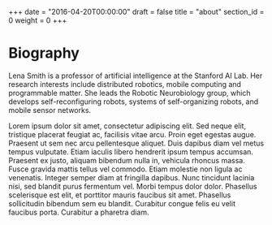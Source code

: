 +++
date = "2016-04-20T00:00:00"
draft = false
title = "about"
section_id = 0
weight = 0
+++

# Biography

Lena Smith is a professor of artificial intelligence at the Stanford AI Lab. Her research interests include distributed robotics, mobile computing and programmable matter. She leads the Robotic Neurobiology group, which develops self-reconfiguring robots, systems of self-organizing robots, and mobile sensor networks.

Lorem ipsum dolor sit amet, consectetur adipiscing elit. Sed neque elit, tristique placerat feugiat ac, facilisis vitae arcu. Proin eget egestas augue. Praesent ut sem nec arcu pellentesque aliquet. Duis dapibus diam vel metus tempus vulputate. Etiam iaculis libero hendrerit ipsum tempus accumsan. Praesent ex justo, aliquam bibendum nulla in, vehicula rhoncus massa. Fusce gravida mattis tellus vel commodo. Etiam molestie non ligula ac venenatis. Integer semper diam at fringilla dapibus. Nunc tincidunt lacinia nisi, sed blandit purus fermentum vel. Morbi tempus dolor dolor. Phasellus scelerisque est elit, et porttitor mauris faucibus sit amet. Phasellus sollicitudin bibendum sem eu blandit. Curabitur congue felis eu velit faucibus porta. Curabitur a pharetra diam.
